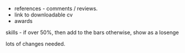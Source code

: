 - references - comments / reviews. 
- link to downloadable cv
- awards

skills - if over 50%, then add to the bars
otherwise, show as a losenge

lots of changes needed. 

